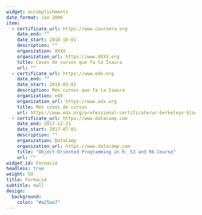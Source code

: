 ```yaml
---
widget: accomplishments
date_format: Jan 2006
item:
  - certificate_url: https://www.coursera.org
    date_end: ""
    date_start: 2018-10-01
    description: ""
    organization: XXXX
    organization_url: https://www.XXXX.org
    title: Coses de cursos que fa la Isaura
    url: ""
  - certificate_url: https://www.edx.org
    date_end: ""
    date_start: 2018-03-01
    description: Més cursos que fa la Isaura
    organization: edX
    organization_url: https://www.edx.org
    title: Més coses de cursos
    url: https://www.edx.org/professional-certificate/uc-berkeleyx-blockchain-fundamentals
  - certificate_url: https://www.datacamp.com
    date_end: 2017-12-21
    date_start: 2017-07-01
    description: ""
    organization: DataCamp
    organization_url: https://www.datacamp.com
    title: "Object-Oriented Programming in R: S3 and R6 Course"
    url: ""
widget_id: Formació
headless: true
weight: 50
title: Formació
subtitle: null
design:
  background:
    color: "#a25aa7"
---
```

